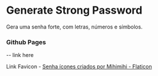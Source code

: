 # Generate Strong Password

Gera uma senha forte, com letras, números e símbolos.

### Github Pages

-- link here

Link Favicon - <a href="https://www.flaticon.com/br/icones-gratis/senha" title="senha ícones">Senha ícones criados por Mihimihi - Flaticon</a>
